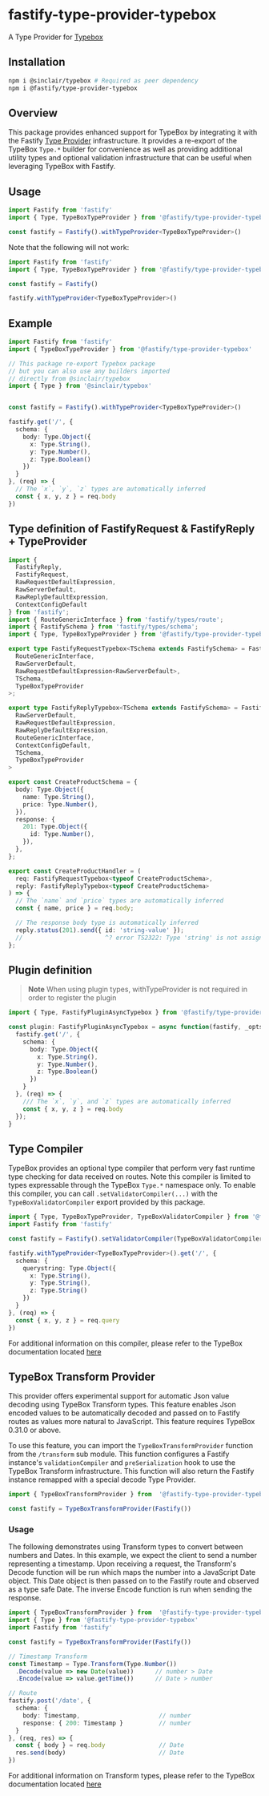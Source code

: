 # fastify-type-provider-typebox

A Type Provider for [Typebox](https://github.com/sinclairzx81/typebox)

## Installation

```sh
npm i @sinclair/typebox # Required as peer dependency
npm i @fastify/type-provider-typebox
```

## Overview

This package provides enhanced support for TypeBox by integrating it with the Fastify [Type Provider](https://www.fastify.io/docs/latest/Reference/Type-Providers/) infrastructure. It provides a re-export of the TypeBox `Type.*` builder for convenience as well as providing additional utility types and optional validation infrastructure that can be useful when leveraging TypeBox with Fastify.

## Usage

```ts
import Fastify from 'fastify'
import { Type, TypeBoxTypeProvider } from '@fastify/type-provider-typebox'

const fastify = Fastify().withTypeProvider<TypeBoxTypeProvider>()
```

Note that the following will not work:

```ts
import Fastify from 'fastify'
import { Type, TypeBoxTypeProvider } from '@fastify/type-provider-typebox'

const fastify = Fastify()

fastify.withTypeProvider<TypeBoxTypeProvider>()
```

## Example

```ts
import Fastify from 'fastify'
import { TypeBoxTypeProvider } from '@fastify/type-provider-typebox'

// This package re-export Typebox package
// but you can also use any builders imported 
// directly from @sinclair/typebox
import { Type } from '@sinclair/typebox'


const fastify = Fastify().withTypeProvider<TypeBoxTypeProvider>()

fastify.get('/', {
  schema: {
    body: Type.Object({
      x: Type.String(),
      y: Type.Number(),
      z: Type.Boolean()
    })
  }
}, (req) => {
  // The `x`, `y`, `z` types are automatically inferred
  const { x, y, z } = req.body
})
```

## Type definition of FastifyRequest & FastifyReply + TypeProvider
```ts
import {
  FastifyReply,
  FastifyRequest,
  RawRequestDefaultExpression,
  RawServerDefault,
  RawReplyDefaultExpression,
  ContextConfigDefault
} from 'fastify';
import { RouteGenericInterface } from 'fastify/types/route';
import { FastifySchema } from 'fastify/types/schema';
import { Type, TypeBoxTypeProvider } from '@fastify/type-provider-typebox';

export type FastifyRequestTypebox<TSchema extends FastifySchema> = FastifyRequest<
  RouteGenericInterface,
  RawServerDefault,
  RawRequestDefaultExpression<RawServerDefault>,
  TSchema,
  TypeBoxTypeProvider
>;

export type FastifyReplyTypebox<TSchema extends FastifySchema> = FastifyReply<
  RawServerDefault,
  RawRequestDefaultExpression,
  RawReplyDefaultExpression,
  RouteGenericInterface,
  ContextConfigDefault,
  TSchema,
  TypeBoxTypeProvider
>

export const CreateProductSchema = {
  body: Type.Object({
    name: Type.String(),
    price: Type.Number(),
  }),
  response: {
    201: Type.Object({
      id: Type.Number(),
    }),
  },
};

export const CreateProductHandler = (
  req: FastifyRequestTypebox<typeof CreateProductSchema>,
  reply: FastifyReplyTypebox<typeof CreateProductSchema>
) => {
  // The `name` and `price` types are automatically inferred
  const { name, price } = req.body;

  // The response body type is automatically inferred
  reply.status(201).send({ id: 'string-value' });
  //                       ^? error TS2322: Type 'string' is not assignable to type 'number'.
};
```


## Plugin definition

> **Note**
> When using plugin types, withTypeProvider is not required in order to register the plugin

```ts
import { Type, FastifyPluginAsyncTypebox } from '@fastify/type-provider-typebox'

const plugin: FastifyPluginAsyncTypebox = async function(fastify, _opts) {
  fastify.get('/', {
    schema: {
      body: Type.Object({
        x: Type.String(),
        y: Type.Number(),
        z: Type.Boolean()
      })
    }
  }, (req) => {
    /// The `x`, `y`, and `z` types are automatically inferred
    const { x, y, z } = req.body
  });
}
```

## Type Compiler

TypeBox provides an optional type compiler that perform very fast runtime type checking for data received on routes. Note this compiler is limited to types expressable through the TypeBox `Type.*` namespace only. To enable this compiler, you can call `.setValidatorCompiler(...)` with the `TypeBoxValidatorCompiler` export provided by this package.

```ts
import { Type, TypeBoxTypeProvider, TypeBoxValidatorCompiler } from '@fastify/type-provider-typebox'
import Fastify from 'fastify'

const fastify = Fastify().setValidatorCompiler(TypeBoxValidatorCompiler)

fastify.withTypeProvider<TypeBoxTypeProvider>().get('/', {
  schema: {
    querystring: Type.Object({
      x: Type.String(),
      y: Type.String(),
      z: Type.String()
    })
  }
}, (req) => {
  const { x, y, z } = req.query
})
```

For additional information on this compiler, please refer to the TypeBox documentation located [here](https://github.com/sinclairzx81/typebox#Compiler)

## TypeBox Transform Provider

This provider offers experimental support for automatic Json value decoding using TypeBox Transform types. This feature enables Json encoded values to be automatically decoded and passed on to Fastify routes as values more natural to JavaScript. This feature requires TypeBox 0.31.0 or above.

To use this feature, you can import the `TypeBoxTransformProvider` function from the `/transform` sub module. This function configures a Fastify instance's `validationCompiler` and `preSerialization` hook to use the TypeBox Transform infrastructure. This function will also return the Fastify instance remapped with a special decode Type Provider.

```typescript
import { TypeBoxTransformProvider } from  '@fastify-type-provider-typebox/transform'

const fastify = TypeBoxTransformProvider(Fastify())
```
### Usage

The following demonstrates using Transform types to convert between numbers and Dates. In this example, we expect the client to send a number representing a timestamp. Upon receiving a request, the Transform's Decode function will be run which maps the number into a JavaScript Date object. This Date object is then passed on to the Fastify route and observed as a type safe Date. The inverse Encode function is run when sending the response.

```typescript
import { TypeBoxTransformProvider } from  '@fastify-type-provider-typebox/transform'
import { Type } from '@fastify-type-provider-typebox'
import Fastify from 'fastify'

const fastify = TypeBoxTransformProvider(Fastify())

// Timestamp Transform
const Timestamp = Type.Transform(Type.Number())
  .Decode(value => new Date(value))      // number > Date
  .Encode(value => value.getTime())      // Date > number

// Route
fastify.post('/date', {
  schema: {
    body: Timestamp,                      // number
    response: { 200: Timestamp }          // number
  }
}, (req, res) => {
  const { body } = req.body               // Date
  res.send(body)                          // Date
})
```
For additional information on Transform types, please refer to the TypeBox documentation located [here](https://github.com/sinclairzx81/typebox#types-transform)